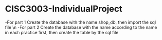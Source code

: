 # CISC3003-IndividualProject
-For part 1
  Create the database with the name shop_db, then import the sql file \n
-For part 2
  Create the database with the name according to the name in each practice first, then create the table by the sql file 
